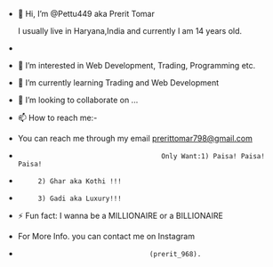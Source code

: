 - 👋 Hi, I’m @Pettu449 aka Prerit Tomar

  I usually live in Haryana,India and currently I am 14 years old.
-    
- 👀 I’m interested in Web Development, Trading, Programming etc.
- 🌱 I’m currently learning Trading and Web Development
- 💞️ I’m looking to collaborate on ...
- 📫 How to reach me:-
- You can reach me through my email 
                                   prerittomar798@gmail.com
-                                         Only Want:1) Paisa! Paisa! Paisa!
-          2) Ghar aka Kothi !!!
-          3) Gadi aka Luxury!!!
  
- ⚡ Fun fact: I wanna be a MILLIONAIRE or a BILLIONAIRE

- For More Info. you can contact me on Instagram
-                                      (prerit_968).

<!---n 
Pettu449/Pettu449 is a ✨ special ✨ repository because its `README.md` (this file) appears on your GitHub profile.
You can click the Preview link to take a look at your changes.
--->
